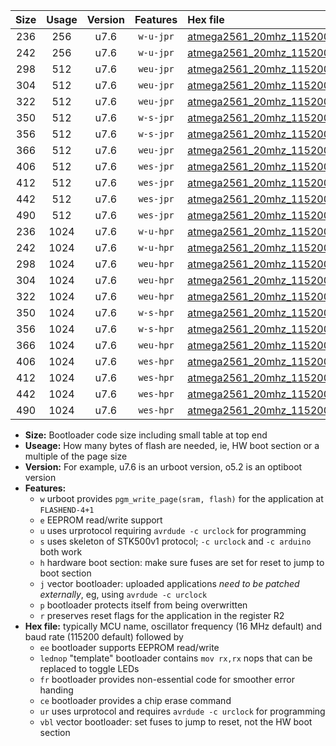 |Size|Usage|Version|Features|Hex file|
|:-:|:-:|:-:|:-:|:--|
|236|256|u7.6|`w-u-jpr`|[atmega2561_20mhz_115200bps_ur_vbl.hex](https://raw.githubusercontent.com/stefanrueger/urboot/main//atmega2561_20mhz_115200bps_ur_vbl.hex)|
|242|256|u7.6|`w-u-jpr`|[atmega2561_20mhz_115200bps_lednop_ur_vbl.hex](https://raw.githubusercontent.com/stefanrueger/urboot/main//atmega2561_20mhz_115200bps_lednop_ur_vbl.hex)|
|298|512|u7.6|`weu-jpr`|[atmega2561_20mhz_115200bps_ee_ur_vbl.hex](https://raw.githubusercontent.com/stefanrueger/urboot/main//atmega2561_20mhz_115200bps_ee_ur_vbl.hex)|
|304|512|u7.6|`weu-jpr`|[atmega2561_20mhz_115200bps_ee_lednop_ur_vbl.hex](https://raw.githubusercontent.com/stefanrueger/urboot/main//atmega2561_20mhz_115200bps_ee_lednop_ur_vbl.hex)|
|322|512|u7.6|`weu-jpr`|[atmega2561_20mhz_115200bps_ee_lednop_fr_ur_vbl.hex](https://raw.githubusercontent.com/stefanrueger/urboot/main//atmega2561_20mhz_115200bps_ee_lednop_fr_ur_vbl.hex)|
|350|512|u7.6|`w-s-jpr`|[atmega2561_20mhz_115200bps_vbl.hex](https://raw.githubusercontent.com/stefanrueger/urboot/main//atmega2561_20mhz_115200bps_vbl.hex)|
|356|512|u7.6|`w-s-jpr`|[atmega2561_20mhz_115200bps_lednop_vbl.hex](https://raw.githubusercontent.com/stefanrueger/urboot/main//atmega2561_20mhz_115200bps_lednop_vbl.hex)|
|366|512|u7.6|`weu-jpr`|[atmega2561_20mhz_115200bps_ee_lednop_fr_ce_ur_vbl.hex](https://raw.githubusercontent.com/stefanrueger/urboot/main//atmega2561_20mhz_115200bps_ee_lednop_fr_ce_ur_vbl.hex)|
|406|512|u7.6|`wes-jpr`|[atmega2561_20mhz_115200bps_ee_vbl.hex](https://raw.githubusercontent.com/stefanrueger/urboot/main//atmega2561_20mhz_115200bps_ee_vbl.hex)|
|412|512|u7.6|`wes-jpr`|[atmega2561_20mhz_115200bps_ee_lednop_vbl.hex](https://raw.githubusercontent.com/stefanrueger/urboot/main//atmega2561_20mhz_115200bps_ee_lednop_vbl.hex)|
|442|512|u7.6|`wes-jpr`|[atmega2561_20mhz_115200bps_ee_lednop_fr_vbl.hex](https://raw.githubusercontent.com/stefanrueger/urboot/main//atmega2561_20mhz_115200bps_ee_lednop_fr_vbl.hex)|
|490|512|u7.6|`wes-jpr`|[atmega2561_20mhz_115200bps_ee_lednop_fr_ce_vbl.hex](https://raw.githubusercontent.com/stefanrueger/urboot/main//atmega2561_20mhz_115200bps_ee_lednop_fr_ce_vbl.hex)|
|236|1024|u7.6|`w-u-hpr`|[atmega2561_20mhz_115200bps_ur.hex](https://raw.githubusercontent.com/stefanrueger/urboot/main//atmega2561_20mhz_115200bps_ur.hex)|
|242|1024|u7.6|`w-u-hpr`|[atmega2561_20mhz_115200bps_lednop_ur.hex](https://raw.githubusercontent.com/stefanrueger/urboot/main//atmega2561_20mhz_115200bps_lednop_ur.hex)|
|298|1024|u7.6|`weu-hpr`|[atmega2561_20mhz_115200bps_ee_ur.hex](https://raw.githubusercontent.com/stefanrueger/urboot/main//atmega2561_20mhz_115200bps_ee_ur.hex)|
|304|1024|u7.6|`weu-hpr`|[atmega2561_20mhz_115200bps_ee_lednop_ur.hex](https://raw.githubusercontent.com/stefanrueger/urboot/main//atmega2561_20mhz_115200bps_ee_lednop_ur.hex)|
|322|1024|u7.6|`weu-hpr`|[atmega2561_20mhz_115200bps_ee_lednop_fr_ur.hex](https://raw.githubusercontent.com/stefanrueger/urboot/main//atmega2561_20mhz_115200bps_ee_lednop_fr_ur.hex)|
|350|1024|u7.6|`w-s-hpr`|[atmega2561_20mhz_115200bps.hex](https://raw.githubusercontent.com/stefanrueger/urboot/main//atmega2561_20mhz_115200bps.hex)|
|356|1024|u7.6|`w-s-hpr`|[atmega2561_20mhz_115200bps_lednop.hex](https://raw.githubusercontent.com/stefanrueger/urboot/main//atmega2561_20mhz_115200bps_lednop.hex)|
|366|1024|u7.6|`weu-hpr`|[atmega2561_20mhz_115200bps_ee_lednop_fr_ce_ur.hex](https://raw.githubusercontent.com/stefanrueger/urboot/main//atmega2561_20mhz_115200bps_ee_lednop_fr_ce_ur.hex)|
|406|1024|u7.6|`wes-hpr`|[atmega2561_20mhz_115200bps_ee.hex](https://raw.githubusercontent.com/stefanrueger/urboot/main//atmega2561_20mhz_115200bps_ee.hex)|
|412|1024|u7.6|`wes-hpr`|[atmega2561_20mhz_115200bps_ee_lednop.hex](https://raw.githubusercontent.com/stefanrueger/urboot/main//atmega2561_20mhz_115200bps_ee_lednop.hex)|
|442|1024|u7.6|`wes-hpr`|[atmega2561_20mhz_115200bps_ee_lednop_fr.hex](https://raw.githubusercontent.com/stefanrueger/urboot/main//atmega2561_20mhz_115200bps_ee_lednop_fr.hex)|
|490|1024|u7.6|`wes-hpr`|[atmega2561_20mhz_115200bps_ee_lednop_fr_ce.hex](https://raw.githubusercontent.com/stefanrueger/urboot/main//atmega2561_20mhz_115200bps_ee_lednop_fr_ce.hex)|

- **Size:** Bootloader code size including small table at top end
- **Useage:** How many bytes of flash are needed, ie, HW boot section or a multiple of the page size
- **Version:** For example, u7.6 is an urboot version, o5.2 is an optiboot version
- **Features:**
  + `w` urboot provides `pgm_write_page(sram, flash)` for the application at `FLASHEND-4+1`
  + `e` EEPROM read/write support
  + `u` uses urprotocol requiring `avrdude -c urclock` for programming
  + `s` uses skeleton of STK500v1 protocol; `-c urclock` and `-c arduino` both work
  + `h` hardware boot section: make sure fuses are set for reset to jump to boot section
  + `j` vector bootloader: uploaded applications *need to be patched externally*, eg, using `avrdude -c urclock`
  + `p` bootloader protects itself from being overwritten
  + `r` preserves reset flags for the application in the register R2
- **Hex file:** typically MCU name, oscillator frequency (16 MHz default) and baud rate (115200 default) followed by
  + `ee` bootloader supports EEPROM read/write
  + `lednop` "template" bootloader contains `mov rx,rx` nops that can be replaced to toggle LEDs
  + `fr` bootloader provides non-essential code for smoother error handing
  + `ce` bootloader provides a chip erase command
  + `ur` uses urprotocol and requires `avrdude -c urclock` for programming
  + `vbl` vector bootloader: set fuses to jump to reset, not the HW boot section
